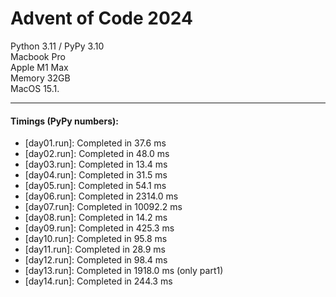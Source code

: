 # Advent of Code 2024

Python 3.11 / PyPy 3.10      
Macbook Pro         
Apple M1 Max        
Memory 32GB         
MacOS 15.1.

---
#### Timings (PyPy numbers):
- [day01.run]: Completed in 37.6 ms
- [day02.run]: Completed in 48.0 ms
- [day03.run]: Completed in 13.4 ms
- [day04.run]: Completed in 31.5 ms
- [day05.run]: Completed in 54.1 ms
- [day06.run]: Completed in 2314.0 ms
- [day07.run]: Completed in 10092.2 ms
- [day08.run]: Completed in 14.2 ms
- [day09.run]: Completed in 425.3 ms
- [day10.run]: Completed in 95.8 ms
- [day11.run]: Completed in 28.9 ms
- [day12.run]: Completed in 98.4 ms
- [day13.run]: Completed in 1918.0 ms (only part1)
- [day14.run]: Completed in 244.3 ms